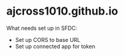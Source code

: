 # ajcross1010.github.io

What needs set up in SFDC:
* Set up CORS to base URL
* Set up connected app for token
